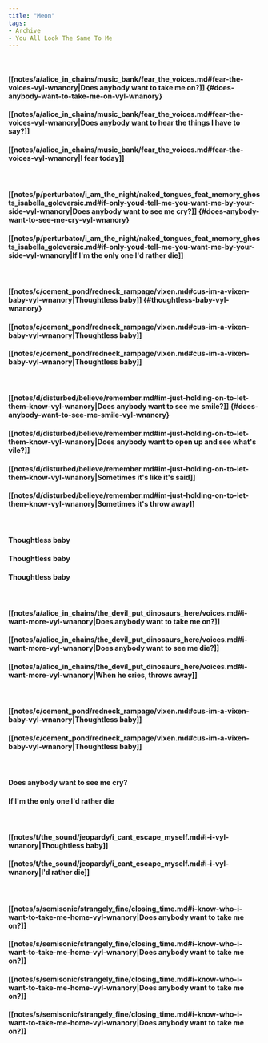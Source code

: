 ```yaml
---
title: "Meon"
tags:
- Archive
- You All Look The Same To Me
---
```

&nbsp;
#### [[notes/a/alice_in_chains/music_bank/fear_the_voices.md#fear-the-voices-vyl-wnanory|Does anybody want to take me on?]] {#does-anybody-want-to-take-me-on-vyl-wnanory}
#### [[notes/a/alice_in_chains/music_bank/fear_the_voices.md#fear-the-voices-vyl-wnanory|Does anybody want to hear the things I have to say?]]
#### [[notes/a/alice_in_chains/music_bank/fear_the_voices.md#fear-the-voices-vyl-wnanory|I fear today]]
&nbsp;
#### [[notes/p/perturbator/i_am_the_night/naked_tongues_feat_memory_ghosts_isabella_goloversic.md#if-only-youd-tell-me-you-want-me-by-your-side-vyl-wnanory|Does anybody want to see me cry?]] {#does-anybody-want-to-see-me-cry-vyl-wnanory}
#### [[notes/p/perturbator/i_am_the_night/naked_tongues_feat_memory_ghosts_isabella_goloversic.md#if-only-youd-tell-me-you-want-me-by-your-side-vyl-wnanory|If I'm the only one I'd rather die]]
&nbsp;
#### [[notes/c/cement_pond/redneck_rampage/vixen.md#cus-im-a-vixen-baby-vyl-wnanory|Thoughtless baby]] {#thoughtless-baby-vyl-wnanory}
#### [[notes/c/cement_pond/redneck_rampage/vixen.md#cus-im-a-vixen-baby-vyl-wnanory|Thoughtless baby]]
#### [[notes/c/cement_pond/redneck_rampage/vixen.md#cus-im-a-vixen-baby-vyl-wnanory|Thoughtless baby]]
&nbsp;
#### [[notes/d/disturbed/believe/remember.md#im-just-holding-on-to-let-them-know-vyl-wnanory|Does anybody want to see me smile?]] {#does-anybody-want-to-see-me-smile-vyl-wnanory}
#### [[notes/d/disturbed/believe/remember.md#im-just-holding-on-to-let-them-know-vyl-wnanory|Does anybody want to open up and see what's vile?]]
#### [[notes/d/disturbed/believe/remember.md#im-just-holding-on-to-let-them-know-vyl-wnanory|Sometimes it's like it's said]]
#### [[notes/d/disturbed/believe/remember.md#im-just-holding-on-to-let-them-know-vyl-wnanory|Sometimes it's throw away]]
&nbsp;
#### Thoughtless baby
#### Thoughtless baby
#### Thoughtless baby
&nbsp;
#### [[notes/a/alice_in_chains/the_devil_put_dinosaurs_here/voices.md#i-want-more-vyl-wnanory|Does anybody want to take me on?]]
#### [[notes/a/alice_in_chains/the_devil_put_dinosaurs_here/voices.md#i-want-more-vyl-wnanory|Does anybody want to see me die?]]
#### [[notes/a/alice_in_chains/the_devil_put_dinosaurs_here/voices.md#i-want-more-vyl-wnanory|When he cries, throws away]]
&nbsp;
#### [[notes/c/cement_pond/redneck_rampage/vixen.md#cus-im-a-vixen-baby-vyl-wnanory|Thoughtless baby]]
#### [[notes/c/cement_pond/redneck_rampage/vixen.md#cus-im-a-vixen-baby-vyl-wnanory|Thoughtless baby]]
&nbsp;
#### Does anybody want to see me cry?
#### If I'm the only one I'd rather die
&nbsp;
#### [[notes/t/the_sound/jeopardy/i_cant_escape_myself.md#i-i-vyl-wnanory|Thoughtless baby]]
#### [[notes/t/the_sound/jeopardy/i_cant_escape_myself.md#i-i-vyl-wnanory|I'd rather die]]
&nbsp;
#### [[notes/s/semisonic/strangely_fine/closing_time.md#i-know-who-i-want-to-take-me-home-vyl-wnanory|Does anybody want to take me on?]]
#### [[notes/s/semisonic/strangely_fine/closing_time.md#i-know-who-i-want-to-take-me-home-vyl-wnanory|Does anybody want to take me on?]]
#### [[notes/s/semisonic/strangely_fine/closing_time.md#i-know-who-i-want-to-take-me-home-vyl-wnanory|Does anybody want to take me on?]]
#### [[notes/s/semisonic/strangely_fine/closing_time.md#i-know-who-i-want-to-take-me-home-vyl-wnanory|Does anybody want to take me on?]]
